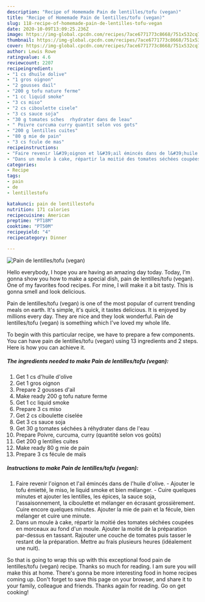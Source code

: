 ```yaml
---
description: "Recipe of Homemade ​Pain de lentilles/tofu (vegan)"
title: "Recipe of Homemade ​Pain de lentilles/tofu (vegan)"
slug: 118-recipe-of-homemade-pain-de-lentilles-tofu-vegan
date: 2020-10-09T13:09:25.236Z
image: https://img-global.cpcdn.com/recipes/7ace6771773c8668/751x532cq70/pain-de-lentillestofu-vegan-photo-principale-de-la-recette.jpg
thumbnail: https://img-global.cpcdn.com/recipes/7ace6771773c8668/751x532cq70/pain-de-lentillestofu-vegan-photo-principale-de-la-recette.jpg
cover: https://img-global.cpcdn.com/recipes/7ace6771773c8668/751x532cq70/pain-de-lentillestofu-vegan-photo-principale-de-la-recette.jpg
author: Lewis Rowe
ratingvalue: 4.6
reviewcount: 2207
recipeingredient:
- "1 cs dhuile dolive"
- "1 gros oignon"
- "2 gousses dail"
- "200 g tofu nature ferme"
- "1 cc liquid smoke"
- "3 cs miso"
- "2 cs ciboulette cisele"
- "3 cs sauce soja"
- "30 g tomates sches  rhydrater dans de leau"
- " Poivre curcuma curry quantit selon vos gots"
- "200 g lentilles cuites"
- "80 g mie de pain"
- "3 cs fcule de mas"
recipeinstructions:
- "Faire revenir l&#39;oignon et l&#39;ail émincés dans de l&#39;huile d&#39;olive.  Ajouter le tofu émietté, le miso, le liquid smoke et bien mélanger. Cuire quelques minutes et ajouter les lentilles​, les épices, la sauce soja, l&#39;assaisonnement, la ciboulette​ et mélanger en écrasant grossièrement. Cuire encore quelques minutes. Ajouter la mie de pain et la fécule, bien mélanger et cuire une minute."
- "Dans un moule à cake​,​ répartir ​l​a moitié des tomates séchées coupées en morceaux au fond d&#39;un moule. Ajouter la moitié de la préparation par-dessus en tassant. Rajouter une couche de tomates puis tasser le restant de la préparation. Mettre au frais plusieurs heures (​idéalement ​une nuit)."
categories:
- Recipe
tags:
- pain
- de
- lentillestofu

katakunci: pain de lentillestofu 
nutrition: 171 calories
recipecuisine: American
preptime: "PT18M"
cooktime: "PT50M"
recipeyield: "4"
recipecategory: Dinner

---
```



![​Pain de lentilles/tofu (vegan)](https://img-global.cpcdn.com/recipes/7ace6771773c8668/751x532cq70/pain-de-lentillestofu-vegan-photo-principale-de-la-recette.jpg)

Hello everybody, I hope you are having an amazing day today. Today, I'm gonna show you how to make a special dish, ​pain de lentilles/tofu (vegan). One of my favorites food recipes. For mine, I will make it a bit tasty. This is gonna smell and look delicious.



​Pain de lentilles/tofu (vegan) is one of the most popular of current trending meals on earth. It's simple, it's quick, it tastes delicious. It is enjoyed by millions every day. They are nice and they look wonderful. ​Pain de lentilles/tofu (vegan) is something which I've loved my whole life.


To begin with this particular recipe, we have to prepare a few components. You can have ​pain de lentilles/tofu (vegan) using 13 ingredients and 2 steps. Here is how you can achieve it.

<!--inarticleads1-->

##### The ingredients needed to make ​Pain de lentilles/tofu (vegan):

1. Get 1 cs d&#39;huile d&#39;olive
1. Get 1 gros oignon
1. Prepare 2 gousses d&#39;ail
1. Make ready 200 g tofu nature ferme
1. Get 1 cc liquid smoke
1. Prepare 3 cs miso
1. Get 2 cs ciboulette ciselée
1. Get 3 cs sauce soja
1. Get 30 g tomates séchées à réhydrater dans de l&#39;eau
1. Prepare  Poivre, curcuma, curry (quantité selon vos goûts)
1. Get 200 g lentilles cuites
1. Make ready 80 g mie de pain
1. Prepare 3 cs fécule de maïs




<!--inarticleads2-->

##### Instructions to make ​Pain de lentilles/tofu (vegan):

1. Faire revenir l&#39;oignon et l&#39;ail émincés dans de l&#39;huile d&#39;olive.  - Ajouter le tofu émietté, le miso, le liquid smoke et bien mélanger. - Cuire quelques minutes et ajouter les lentilles​, les épices, la sauce soja, l&#39;assaisonnement, la ciboulette​ et mélanger en écrasant grossièrement. Cuire encore quelques minutes. Ajouter la mie de pain et la fécule, bien mélanger et cuire une minute.
1. Dans un moule à cake​,​ répartir ​l​a moitié des tomates séchées coupées en morceaux au fond d&#39;un moule. Ajouter la moitié de la préparation par-dessus en tassant. Rajouter une couche de tomates puis tasser le restant de la préparation. Mettre au frais plusieurs heures (​idéalement ​une nuit).




So that is going to wrap this up with this exceptional food ​pain de lentilles/tofu (vegan) recipe. Thanks so much for reading. I am sure you will make this at home. There's gonna be more interesting food in home recipes coming up. Don't forget to save this page on your browser, and share it to your family, colleague and friends. Thanks again for reading. Go on get cooking!

